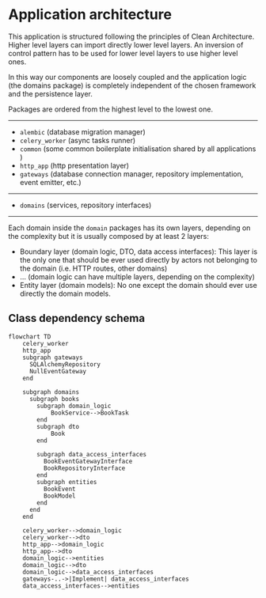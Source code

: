 # Application architecture

This application is structured following the principles of Clean Architecture.
Higher level layers can import directly lower level layers. An inversion of control
pattern has to be used for lower level layers to use higher level ones.

In this way our components are loosely coupled and the application logic
(the domains package) is completely independent of the chosen framework
and the persistence layer.

Packages are ordered from the highest level to the lowest one.

------

* `alembic` (database migration manager)
* `celery_worker` (async tasks runner)
* `common` (some common boilerplate initialisation shared by all applications )
* `http_app` (http presentation layer)
* `gateways` (database connection manager, repository implementation, event emitter, etc.)

------

* `domains` (services, repository interfaces)

------

Each domain inside the `domain` packages has its own layers, depending on the complexity but
it is usually composed by at least 2 layers:

* Boundary layer (domain logic, DTO, data access interfaces): This layer is the only one that
  should be ever used directly by actors not belonging to the domain (i.e. HTTP routes, other domains)
* ... (domain logic can have multiple layers, depending on the complexity)
* Entity layer (domain models): No one except the domain should ever use directly the domain models.

## Class dependency schema

```mermaid
flowchart TD
    celery_worker
    http_app
    subgraph gateways
      SQLAlchemyRepository
      NullEventGateway
    end

    subgraph domains
      subgraph books
        subgraph domain_logic
            BookService-->BookTask
        end
        subgraph dto
            Book
        end

        subgraph data_access_interfaces
          BookEventGatewayInterface
          BookRepositoryInterface
        end
        subgraph entities
          BookEvent
          BookModel
        end
      end
    end

    celery_worker-->domain_logic
    celery_worker-->dto
    http_app-->domain_logic
    http_app-->dto
    domain_logic-->entities
    domain_logic-->dto
    domain_logic-->data_access_interfaces
    gateways-..->|Implement| data_access_interfaces
    data_access_interfaces-->entities
```
